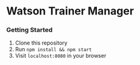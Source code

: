 # Watson Trainer Manager

### Getting Started
1. Clone this repository
2. Run `npm install && npm start`
3. Visit `localhost:8080` in your browser
